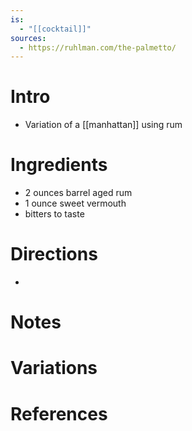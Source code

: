 ```yaml
---
is:
  - "[[cocktail]]"
sources:
  - https://ruhlman.com/the-palmetto/
---
```


# Intro
- Variation of a [[manhattan]] using rum

# Ingredients
* 2 ounces barrel aged rum
* 1 ounce sweet vermouth
* bitters to taste

# Directions
* 

# Notes

# Variations

# References

